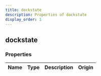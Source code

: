 ```yaml
---
title: dockstate
description: Properties of dockstate
display_order: 1
---
```


## dockstate

### Properties

| Name | Type | Description | Origin |
|------|------|-------------|--------|

